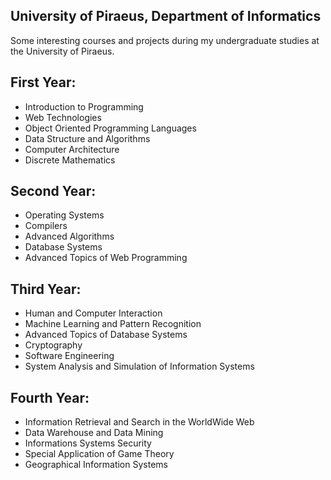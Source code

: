 ## University of Piraeus, Department of Informatics

Some interesting courses and projects during my undergraduate studies at the University of Piraeus. 

First Year:
-------
* Introduction to Programming
* Web Technologies
* Object Oriented Programming Languages
* Data Structure and Algorithms
* Computer Architecture
* Discrete Mathematics

Second Year:
-------
* Operating Systems
* Compilers
* Advanced Algorithms
* Database Systems
* Advanced Topics of Web Programming


Third Year:
-------
* Human and Computer Interaction
* Machine Learning and Pattern Recognition
* Advanced Topics of Database Systems
* Cryptography
* Software Engineering
* System Analysis and Simulation of Information Systems


Fourth Year:
-------
* Information Retrieval and Search in the WorldWide Web
* Data Warehouse and Data Mining
* Informations Systems Security
* Special Application of Game Theory
* Geographical Information Systems